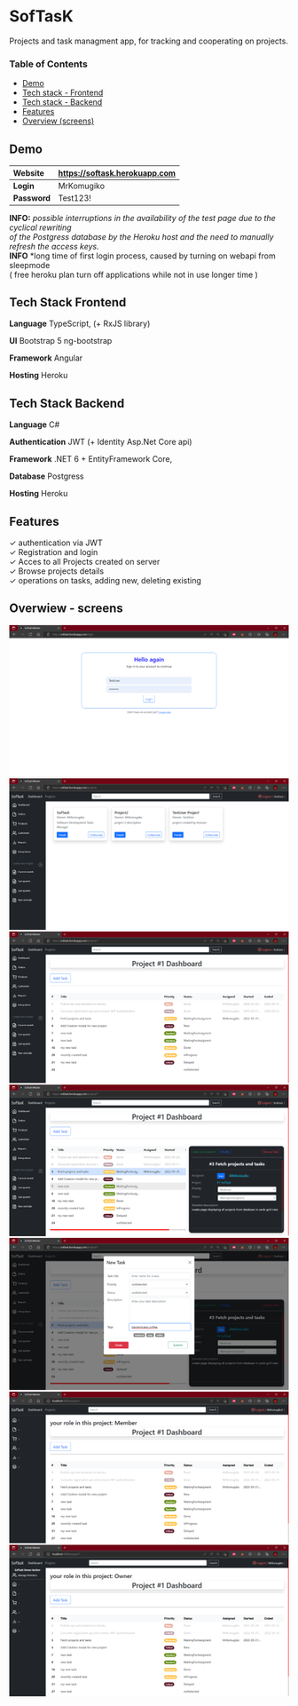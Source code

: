 # SofTasK

Projects and task managment app, for tracking and cooperating on projects.

###  Table of Contents  
- [Demo](#demo)  
- [Tech stack - Frontend](#stackfront)
- [Tech stack - Backend](#stackback)    
- [Features](#Features)  
- [Overview (screens)](#screens)  


<a name="demo"/>

## Demo  

| **Website**       | https://softask.herokuapp.com           | 
|:-------------|:-------------| 
| **Login**        | MrKomugiko           | 
| **Password**       | Test123!           | 

**INFO:** *possible interruptions in the availability of the test page due to the cyclical rewriting   
of the Postgress database by the Heroku host and the need to manually refresh the access keys.*  
**INFO** *long time of first login process, caused by turning on webapi from sleepmode  
( free heroku plan turn off applications while not in use longer time ) 

<a name="stackfront"/>

## Tech Stack Frontend

**Language** TypeScript, (+ RxJS library)

**UI** Bootstrap 5 ng-bootstrap

**Framework** Angular

**Hosting** Heroku

<a name="stackback"/>

## Tech Stack Backend

**Language** C#

**Authentication** JWT (+ Identity Asp.Net Core api)

**Framework** .NET 6 + EntityFramework Core, 

**Database** Postgress

**Hosting** Heroku

<a name="Features"/>

## Features
&check; authentication via JWT  
&check; Registration and login  
&check; Acces to all Projects created on server  
&check; Browse projects details  
&check; operations on tasks, adding new, deleting existing  

<a name="screens"/>

## Overwiew - screens
![login_page](screens/login-page.png)
![projects](screens/projects-page.png)
![details](screens/project-details.png)
![task_details](screens/task-details.png)
![add_task](screens/task-add.png)
![memberView](screens/member-view.png)
![ownerView](screens/owner-view.png)


